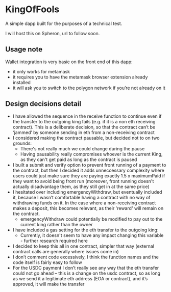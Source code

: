 # KingOfFools
A simple dapp built for the purposes of a technical test.

I will host this on Spheron, url to follow soon.

## Usage note
Wallet integration is very basic on the front end of this dapp:
- it only works for metamask
- it requires you to have the metamask browser extension already installed
- it will ask you to switch to the polygon network if you’re not already on it

## Design decisions detail
- I have allowed the sequence in the receive function to continue even if the transfer to the outgoing king fails (e.g. if it is a non eth receiving contract). This is a deliberate decision, so that the contract can’t be ‘jammed’ by someone sending in eth from a non-receiving contract
- I considered making the contract pausable, but decided not to on two grounds:
  - There's not really much we could change during the pause
  - Having pausability really compromises whoever is the current King, as they can't get paid as long as the contract is paused
- I built a submit and verify option to prevent front running of a payment to the contract, but then I decided it adds unneccessary complexity where users could just make sure they are paying exactly 1.5 x maximumPaid if they want to avoid being front run (moreover, front running doesn't actually disadvantage them, as they still get in at the same price)
- I hesitated over including emergencyWithdraw, but eventually included it, because I wasn’t comfortable having a contract with no way of withdrawing funds on it. In the case where a non-receiving contract makes a deposit, this becomes relevant, as their 'reward' will remain on the contract.
  - emergencyWithdraw could potentially be modified to pay out to the current king rather than the owner
- I have included a gas setting for the eth transfer to the outgoing king:
  - Currently, it doesn't seem to have any impact changing this variable - further research required here 
- I decided to keep this all in one contract, simpler that way (external contract calls are generally where issues come in)
- I don’t comment code excessively, I think the function names and the code itself is fairly easy to follow
- For the USDC payment I don’t really see any way that the eth transfer could not go ahead – this is a change on the usdc contract, so as long as we send it a legitimate eth address (EOA or contract), and it’s approved, it will make the transfer


